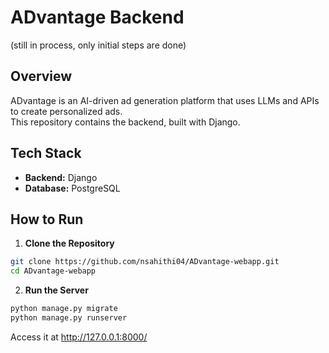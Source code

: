 # ADvantage Backend

(still in process, only initial steps are done)

## Overview

ADvantage is an AI-driven ad generation platform that uses LLMs and APIs to create personalized ads.  
This repository contains the backend, built with Django.

## Tech Stack

- **Backend:** Django
- **Database:** PostgreSQL

## How to Run

1. **Clone the Repository**

```bash
git clone https://github.com/nsahithi04/ADvantage-webapp.git
cd ADvantage-webapp

```

2. **Run the Server**

```bash
python manage.py migrate
python manage.py runserver
```

Access it at http://127.0.0.1:8000/
